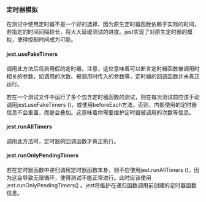 ### 定时器模拟

在测试中使用定时器不是一个好的选择，因为原生定时器函数依赖于实际的时间，若指定的时间间隔较长，将大大延缓测试的进度。jest实现了对原生定时器的模拟，使得控制时间成为可能。

#### jest.useFakeTimers 

调用此方法后将启用假的定时器，注意，这仅意味着可以断言定时器函数被调用时相关的参数，如调用的次数、被调用时传入的参数等，定时器的回调函数并未真正运行。

若在一个测试文件中运行了多个包含定时器函数的测试，则在每次测试前应该手动调用jest.useFakeTimers ()，或使用beforeEach方法。否则，内部使用的定时器信息不会重置，而是会叠加。这意味着你需要维护定时器被调用的次数等信息。

#### jest.runAllTimers

调用此方法时，定时器的回调函数才真正执行。

#### jest.runOnlyPendingTimers

若在定时器函数中递归调用定时器函数本身，则不应使用jest.runAllTimers ()，因为这会导致无限循环，使得测试不能正常进行。此时应该使用jest.runOnlyPendingTimers() 。jest将维护在递归函数调用前创建的定时器函数信息。